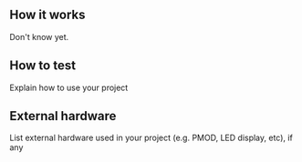 <!---

This file is used to generate your project datasheet. Please fill in the information below and delete any unused
sections.

You can also include images in this folder and reference them in the markdown. Each image must be less than
512 kb in size, and the combined size of all images must be less than 1 MB.
-->

## How it works

Don't know yet.

## How to test

Explain how to use your project

## External hardware

List external hardware used in your project (e.g. PMOD, LED display, etc), if any

